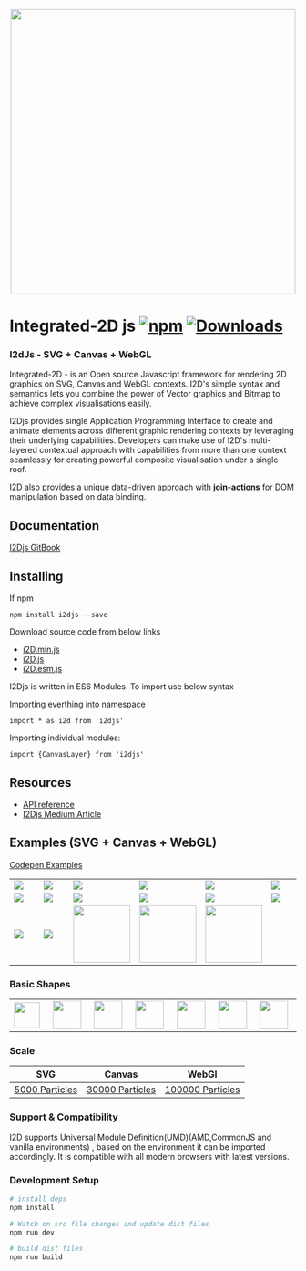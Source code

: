 <p align="center">
  <img src="https://github.com/I2Djs/I2Djs/blob/master/i2djsLogo.png?raw=true" width=500>
</p>

# Integrated-2D js [![npm](https://img.shields.io/npm/v/i2djs.svg)](https://www.npmjs.com/package/i2djs) [![Downloads](https://img.shields.io/npm/dm/i2djs.svg)](https://www.npmjs.com/package/i2djs)

### I2dJs - SVG + Canvas + WebGL


Integrated-2D - is an Open source Javascript framework for rendering 2D graphics on SVG, Canvas and WebGL contexts. I2D's simple syntax and semantics lets you combine the power of Vector graphics and Bitmap to achieve complex visualisations easily.

I2Djs provides single Application Programming Interface to create and animate elements across different graphic rendering contexts by leveraging their underlying capabilities. Developers can make use of I2D's multi-layered contextual approach with capabilities from more than one context seamlessly for creating powerful composite visualisation under a single roof.

I2D also provides a unique data-driven approach with **join-actions** for DOM manipulation based on data binding.

## Documentation
[I2Djs GitBook](https://nswamy14.gitbook.io/i2djs/)

## Installing

If npm
```
npm install i2djs --save
```
Download source code from below links

* [i2D.min.js](https://raw.githubusercontent.com/I2djs/I2D/master/dist/i2d.min.js)
* [i2D.js](https://raw.githubusercontent.com/I2djs/I2D/master/dist/i2d.js)
* [i2D.esm.js](https://raw.githubusercontent.com/I2djs/I2D/master/dist/i2d.esm.js)

I2Djs is written in ES6 Modules. To import use below syntax

Importing everthing into namespace
```
import * as i2d from 'i2djs'
```

Importing individual modules:
```
import {CanvasLayer} from 'i2djs'
```



## Resources
* [API reference](https://nswamy14.gitbook.io/i2djs)
* [I2Djs Medium Article](https://medium.com/@narayanaswamy14/i2djs-integrated-2d-js-328549ef642)

Examples (SVG + Canvas + WebGL)
---
[Codepen Examples](https://codepen.io/search/pens?q=i2djs)

<table>
    <tr>
      <td width="15%"><a href="https://codepen.io/nswamy14/pen/YzXYaXq"><img src="https://raw.githubusercontent.com/I2Djs/I2Djs/snaps/examples/snaps/heatmapGif.gif"></a></td>
      <td width="15%"><a href="https://i2djs.github.io/I2Djs/examples/canvas/mouseEvent2.html"><img src="https://raw.githubusercontent.com/I2Djs/I2Djs/snaps/examples/snaps/mouse2Animation.gif"></a></td>
      <td width="15%"><a href="https://i2djs.github.io/I2Djs/examples/canvas/geoMap.html"><img src="https://raw.githubusercontent.com/I2Djs/I2Djs/snaps/examples/snaps/geoMap.png"></a></td>
      <td width="15%"><a href="https://i2djs.github.io/I2Djs/examples/canvas/mouseEvent.html"><img src="https://raw.githubusercontent.com/I2Djs/I2Djs/snaps/examples/snaps/mouseAnimation.gif"></a></td>
      <td width="15%"><a href="https://i2djs.github.io/I2Djs/examples/webGL/pointsRain.html"><img src="https://raw.githubusercontent.com/I2Djs/I2Djs/snaps/examples/snaps/imageAnimation.gif"></a></td>
      <td width="15%"><a href="https://i2djs.github.io/I2Djs/examples/canvas/pathAnimator.html"><img  src="https://raw.githubusercontent.com/I2Djs/I2Djs/snaps/examples/snaps/PathAnimation.gif"></a></td>
    </tr>
  <tr>
    <td width="15%"><a href="https://codepen.io/nswamy14/pen/BVxjog"><img src="https://raw.githubusercontent.com/I2Djs/I2Djs/snaps/examples/snaps/attributeAnimation.gif"></a></td>
    <td width="15%"><a href="https://i2djs.github.io/I2Djs/examples/canvas/pathMorph.html"><img  src="https://raw.githubusercontent.com/I2Djs/I2Djs/snaps/examples/snaps/PathMorphAnimation.gif"></a></td>
    <td width="15%"><a href="https://i2djs.github.io/I2Djs/examples/canvas/distortion.html"><img  src="https://raw.githubusercontent.com/I2Djs/I2Djs/snaps/examples/snaps/distortion.gif"></a></td>
    <td width="15%"><a href="https://i2djs.github.io/I2Djs/examples/canvas/radarAnimation.html"><img  src="https://raw.githubusercontent.com/I2Djs/I2Djs/snaps/examples/snaps/radarScanner.gif"></a></td>
    <td width="15%"><a href="https://i2djs.github.io/I2Djs/examples/canvas/sparklesAnimation.html"><img  src="https://raw.githubusercontent.com/I2Djs/I2Djs/snaps/examples/snaps/sparkles.gif"></a></td>
    <td width="15%"><a href="https://i2djs.github.io/I2Djs/examples/webGL/I2dAnimation.html"><img  src="https://raw.githubusercontent.com/I2Djs/I2Djs/snaps/examples/snaps/I2DAnimation.gif"></a></td>
  </tr>
  <tr>
     <td width="15%"><a href="https://i2djs.github.io/I2Djs/examples/canvas/solarSystem.html"><img  src="https://raw.githubusercontent.com/I2Djs/I2Djs/snaps/examples/snaps/solarAnimation.gif"></a></td>
    <td width="15%"><a href="https://codepen.io/nswamy14/pen/PEyvyK"><img src="https://raw.githubusercontent.com/I2Djs/I2Djs/snaps/examples/snaps/circleMoveMent.gif"></a></td>
    <td width="15%"><a href="https://i2djs.github.io/I2Djs/examples/canvas/graph.html"><img width="100" src="https://raw.githubusercontent.com/I2Djs/I2Djs/snaps/examples/snaps/graph.gif"></a></td>
        <td width="15%"><a href="https://i2djs.github.io/I2Djs/examples/webGL/hugegraph.html"><img width="100" src="https://raw.githubusercontent.com/I2Djs/I2Djs/snaps/examples/snaps/hugeGraph.gif"></a></td>
        <td width="15%"><a href="https://i2djs.github.io/I2Djs/examples/canvas/networkSystem.html"><img width="100" src="https://raw.githubusercontent.com/I2Djs/I2Djs/snaps/examples/snaps/graphAnimation.gif"></a></td>
  </tr>
</table>

### Basic Shapes
<table>
    <tr>
        <td width="10%"><a href="https://i2djs.github.io/I2Djs/examples/canvas/shapes.html"><img width="45" src="https://raw.githubusercontent.com/I2Djs/I2Djs/snaps/examples/snaps/square.png"></a></td>
        <td width="10%"><a href="https://i2djs.github.io/I2Djs/examples/canvas/shapes.html"><img width="50" src="https://raw.githubusercontent.com/I2Djs/I2Djs/snaps/examples/snaps/circle.png"></a></td>
        <td width="10%"><a href="https://i2djs.github.io/I2Djs/examples/canvas/shapes.html"><img width="50" src="https://raw.githubusercontent.com/I2Djs/I2Djs/snaps/examples/snaps/line.png"></a></td>
      <td width="10%"><a href="https://i2djs.github.io/I2Djs/examples/canvas/shapes.html"><img width="50" src="https://raw.githubusercontent.com/I2Djs/I2Djs/snaps/examples/snaps/polygon.png"></a></td>
      <td width="10%"><a href="https://i2djs.github.io/I2Djs/examples/canvas/shapes.html"><img width="50" src="https://raw.githubusercontent.com/I2Djs/I2Djs/snaps/examples/snaps/ellipse.png"></a></td>
      <td width="10%"><a href="https://i2djs.github.io/I2Djs/examples/canvas/shapes.html"><img width="50" src="https://raw.githubusercontent.com/I2Djs/I2Djs/snaps/examples/snaps/image.png"></a></td>
      <td width="10%"><a href="https://i2djs.github.io/I2Djs/examples/canvas/text.html"><img width="50" src="https://raw.githubusercontent.com/I2Djs/I2Djs/snaps/examples/snaps/text.png"></a></td>
    </tr>
</table>

### Scale
| SVG  | Canvas |  WebGl |
| ------------- | ------------- | ------------- |
|  [5000 Particles ](https://i2djs.github.io/I2Djs/examples/svg/distortion2.html) | [30000 Particles ](https://i2djs.github.io/I2Djs/examples/canvas/distortion2.html)  | [100000 Particles ](https://i2djs.github.io/I2Djs/examples/webGL/distortion2.html) |

### Support & Compatibility
I2D supports Universal Module Definition(UMD)(AMD,CommonJS and vanilla environments) , based on the environment it can be imported accordingly.
It is compatible with all modern browsers with latest versions.

### Development Setup

``` bash
# install deps
npm install

# Watch on src file changes and update dist files
npm run dev

# build dist files
npm run build
```
